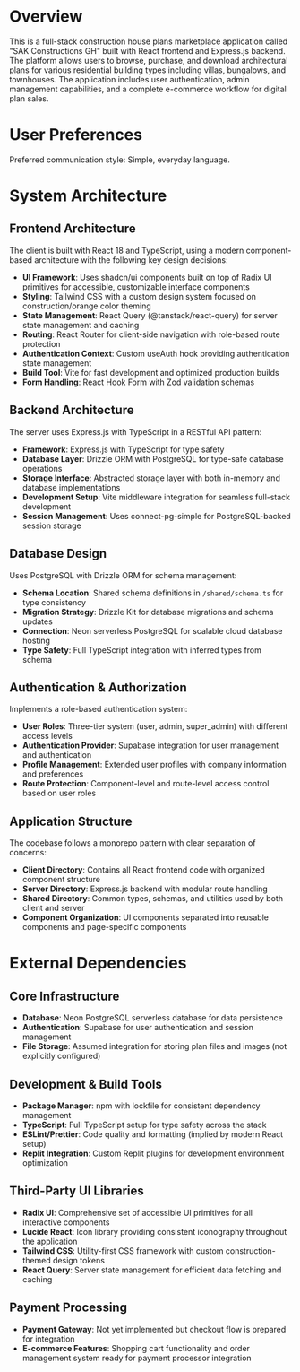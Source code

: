 # Overview

This is a full-stack construction house plans marketplace application called "SAK Constructions GH" built with React frontend and Express.js backend. The platform allows users to browse, purchase, and download architectural plans for various residential building types including villas, bungalows, and townhouses. The application includes user authentication, admin management capabilities, and a complete e-commerce workflow for digital plan sales.

# User Preferences

Preferred communication style: Simple, everyday language.

# System Architecture

## Frontend Architecture
The client is built with React 18 and TypeScript, using a modern component-based architecture with the following key design decisions:

- **UI Framework**: Uses shadcn/ui components built on top of Radix UI primitives for accessible, customizable interface components
- **Styling**: Tailwind CSS with a custom design system focused on construction/orange color theming
- **State Management**: React Query (@tanstack/react-query) for server state management and caching
- **Routing**: React Router for client-side navigation with role-based route protection
- **Authentication Context**: Custom useAuth hook providing authentication state management
- **Build Tool**: Vite for fast development and optimized production builds
- **Form Handling**: React Hook Form with Zod validation schemas

## Backend Architecture
The server uses Express.js with TypeScript in a RESTful API pattern:

- **Framework**: Express.js with TypeScript for type safety
- **Database Layer**: Drizzle ORM with PostgreSQL for type-safe database operations
- **Storage Interface**: Abstracted storage layer with both in-memory and database implementations
- **Development Setup**: Vite middleware integration for seamless full-stack development
- **Session Management**: Uses connect-pg-simple for PostgreSQL-backed session storage

## Database Design
Uses PostgreSQL with Drizzle ORM for schema management:

- **Schema Location**: Shared schema definitions in `/shared/schema.ts` for type consistency
- **Migration Strategy**: Drizzle Kit for database migrations and schema updates
- **Connection**: Neon serverless PostgreSQL for scalable cloud database hosting
- **Type Safety**: Full TypeScript integration with inferred types from schema

## Authentication & Authorization
Implements a role-based authentication system:

- **User Roles**: Three-tier system (user, admin, super_admin) with different access levels
- **Authentication Provider**: Supabase integration for user management and authentication
- **Profile Management**: Extended user profiles with company information and preferences
- **Route Protection**: Component-level and route-level access control based on user roles

## Application Structure
The codebase follows a monorepo pattern with clear separation of concerns:

- **Client Directory**: Contains all React frontend code with organized component structure
- **Server Directory**: Express.js backend with modular route handling
- **Shared Directory**: Common types, schemas, and utilities used by both client and server
- **Component Organization**: UI components separated into reusable components and page-specific components

# External Dependencies

## Core Infrastructure
- **Database**: Neon PostgreSQL serverless database for data persistence
- **Authentication**: Supabase for user authentication and session management
- **File Storage**: Assumed integration for storing plan files and images (not explicitly configured)

## Development & Build Tools
- **Package Manager**: npm with lockfile for consistent dependency management
- **TypeScript**: Full TypeScript setup for type safety across the stack
- **ESLint/Prettier**: Code quality and formatting (implied by modern React setup)
- **Replit Integration**: Custom Replit plugins for development environment optimization

## Third-Party UI Libraries
- **Radix UI**: Comprehensive set of accessible UI primitives for all interactive components
- **Lucide React**: Icon library providing consistent iconography throughout the application
- **Tailwind CSS**: Utility-first CSS framework with custom construction-themed design tokens
- **React Query**: Server state management for efficient data fetching and caching

## Payment Processing
- **Payment Gateway**: Not yet implemented but checkout flow is prepared for integration
- **E-commerce Features**: Shopping cart functionality and order management system ready for payment processor integration